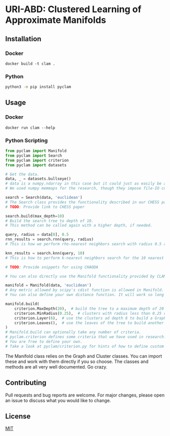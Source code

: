 # URI-ABD: Clustered Learning of Approximate Manifolds

## Installation

### Docker

```
docker build -t clam .
```

### Python

```bash
python3 -m pip install pyclam
```

## Usage

### Docker

```
docker run clam --help
```

### Python Scripting

```python
from pyclam import Manifold
from pyclam import Search
from pyclam import criterion
from pyclam import datasets

# Get the data.
data, _ = datasets.bullseye()
# data is a numpy.ndarray in this case but it could just as easily be a numpy.memmap if your data does fit in RAM.
# We used numpy memmaps for the research, though they impose file-IO costs.

search = Search(data, 'euclidean')
# The Search class provides the functionality described in our CHESS paper.
# TODO: Provide link to CHESS paper

search.build(max_depth=10)
# Build the search tree to depth of 10.
# This method can be called again with a higher depth, if needed.

query, radius = data[0], 0.5
rnn_results = search.rnn(query, radius)
# This is how we perform rho-nearest neighbors search with radius 0.5 around the query.

knn_results = search.knn(query, 10)
# This is how to perform k-nearest neighbors search for the 10 nearest neighbors of query.

# TODO: Provide snippets for using CHAODA

# You can also directly use the Manifold functionality provided by CLAM.

manifold = Manifold(data, 'euclidean')
# Any metric allowed by scipy's cdist function is allowed in Manifold.
# You can also define your own distance function. It will work so long as scipy allows it.

manifold.build(
    criterion.MaxDepth(20),  # build the tree to a maximum depth of 20
    criterion.MinRadius(0.25),  # clusters with radius less than 0.25 cannot be partitioned.
    criterion.Layer(6),  # use the clusters ad depth 6 to build a Graph.
    criterion.Leaves(),  # use the leaves of the tree to build another Graph.
)
# Manifold.build can optionally take any number of criteria.
# pyclam.criterion defines some criteria that we have used in research.
# You are free to define your own.
# Take a look at pyclam/criterion.py for hints of how to define custom criteria.
```

The Manifold class relies on the Graph and Cluster classes.
You can import these and work with them directly if you so choose.
The classes and methods are all very well documented.
Go crazy.

## Contributing

Pull requests and bug reports are welcome.
For major changes, please open an issue to discuss what you would like to change.

## License

[MIT](LICENSE)
